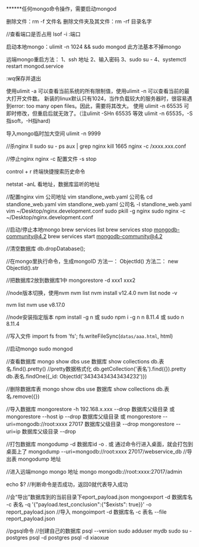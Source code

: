 ******任何mongo命令操作，需要启动mongod


删除文件：rm -f 文件名
删除文件夹及其文件：rm -rf 目录名字


//查看端口是否占用
lsof -i :端口  


启动本地mongo：ulimit -n 1024 && sudo mongod   此方法基本不掉mongo


远端mongo重启方法：
1、ssh 地址
2、输入密码
3、sudo su -
4、systemctl restart mongod.service


:wq保存并退出


使用ulimit -a 可以查看当前系统的所有限制值，使用ulimit -n 可以查看当前的最大打开文件数。
新装的linux默认只有1024，当作负载较大的服务器时，很容易遇到error: too many open files。因此，需要将其改大。
使用 ulimit -n 65535 可即时修改，但重启后就无效了。（注ulimit -SHn 65535 等效 ulimit -n 65535，-S指soft，-H指hard)

导入mongo临时加大空间 ulimit -n 9999


//杀nginx
ll
sudo su -
ps aux | grep nginx
kill 1665
nginx -c /xxxx.xxx.conf

//停止nginx
nginx -c 配置文件 -s stop


control + r  终端快捷搜索历史命令


netstat -anL 看地址，数据库监听的地址


//配置nginx
vim 公司地址
vim standlone_web.yaml
公司名
cd standlone_web.yaml
vim standlone_web.yaml
公司名 -l standlone_web.yaml
vim ~/Desktop/nginx.development.conf
sudo pkill -g nginx
sudo nginx -c ~/Desktop/nginx.development.conf





//启动/停止本地mongo
  brew services list
  brew services stop mongodb-community@4.2
  brew services start mongodb-community@4.2






//清空数据库
db.dropDatabase();

//在mongo里执行命令，生成mongoID
方法一：
ObjectId()
方法二：
new ObjectId().str


//把数据库2放到数据库1中
mongorestore -d xxx1   xxx2


//node版本切换，使用nvm
nvm list
nvm install v12.4.0
nvm list
node -v

nvm list
nvm use v8.17.0


//node安装指定版本
npm install -g n
或
sudo npm i -g n
n 8.11.4
或
sudo n 8.11.4


//写入文件
import fs from 'fs';
fs.writeFileSync(`datas/aaa.html`, html)


//启动mongo
sudo mongod

//查看数据库
mongo
show dbs
use 数据库
show collections
db.表名.find().pretty()  //pretty数据格式化    db.getCollection('表名').find({}).pretty
db.表名.findOne({_id: ObjectId('34343434343434232')})

//删除数据库表
mongo
show dbs
use 数据库
show collections
db.表名.remove({})


//导入数据库
mongorestore -h 192.168.x.xxx  --drop 数据库父级目录
或
mongorestore --host ip --drop 数据库父级目录
或
mongorestore --uri=mongodb://root:xxxx 27017 数据库父级目录 --drop
mongorestore --uri=ip 数据库父级目录 --drop


//打包数据库
mongodump -d 数据库id -o .
或   通过命令行进入桌面，就会打包到桌面上了
mongodump --uri=mongodb://root:xxxx 27017/webservice_db    //导出表
mongodump 地址 


//进入远端mongo
mongo 地址
mongo mongodb://root:xxxx:27017/admin


echo $?    //判断命令是否成功，返回0就代表导入成功


//会“导出”数据库到的当前目录下eport_payload.json
mongoexport -d 数据库名 -c 表名 -q '{"payload.test_conclusion":{"$exists": true}}' -o report_payload.json
//导入
mongoimport -d 数据库名 -c 表名 --file report_payload.json


//pgsql命令
//创建自己的数据库
psql --version
sudo adduser mydb
sudo su -postgres
psql -d postgres
psql -d xiaoxue